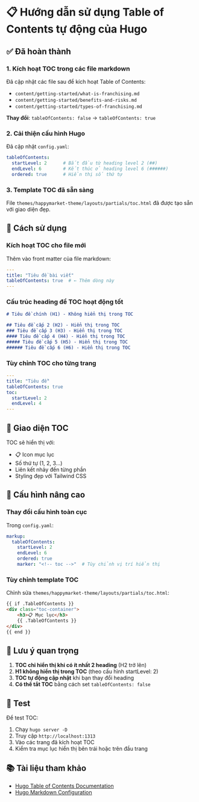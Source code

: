 # 📋 Hướng dẫn sử dụng Table of Contents tự động của Hugo

## ✅ Đã hoàn thành

### 1. Kích hoạt TOC trong các file markdown
Đã cập nhật các file sau để kích hoạt Table of Contents:
- `content/getting-started/what-is-franchising.md`
- `content/getting-started/benefits-and-risks.md` 
- `content/getting-started/types-of-franchising.md`

**Thay đổi**: `tableOfContents: false` → `tableOfContents: true`

### 2. Cải thiện cấu hình Hugo
Đã cập nhật `config.yaml`:
```yaml
tableOfContents:
  startLevel: 2      # Bắt đầu từ heading level 2 (##)
  endLevel: 6        # Kết thúc ở heading level 6 (######)
  ordered: true      # Hiển thị số thứ tự
```

### 3. Template TOC đã sẵn sàng
File `themes/happymarket-theme/layouts/partials/toc.html` đã được tạo sẵn với giao diện đẹp.

## 🚀 Cách sử dụng

### Kích hoạt TOC cho file mới
Thêm vào front matter của file markdown:
```yaml
---
title: "Tiêu đề bài viết"
tableOfContents: true  # ← Thêm dòng này
---
```

### Cấu trúc heading để TOC hoạt động tốt
```markdown
# Tiêu đề chính (H1) - Không hiển thị trong TOC

## Tiêu đề cấp 2 (H2) - Hiển thị trong TOC
### Tiêu đề cấp 3 (H3) - Hiển thị trong TOC
#### Tiêu đề cấp 4 (H4) - Hiển thị trong TOC
##### Tiêu đề cấp 5 (H5) - Hiển thị trong TOC
###### Tiêu đề cấp 6 (H6) - Hiển thị trong TOC
```

### Tùy chỉnh TOC cho từng trang
```yaml
---
title: "Tiêu đề"
tableOfContents: true
toc:
  startLevel: 2
  endLevel: 4
---
```

## 🎨 Giao diện TOC

TOC sẽ hiển thị với:
- 📋 Icon mục lục
- Số thứ tự (1, 2, 3...)
- Liên kết nhảy đến từng phần
- Styling đẹp với Tailwind CSS

## 🔧 Cấu hình nâng cao

### Thay đổi cấu hình toàn cục
Trong `config.yaml`:
```yaml
markup:
  tableOfContents:
    startLevel: 2
    endLevel: 6
    ordered: true
    marker: "<!-- toc -->"  # Tùy chỉnh vị trí hiển thị
```

### Tùy chỉnh template TOC
Chỉnh sửa `themes/happymarket-theme/layouts/partials/toc.html`:
```html
{{ if .TableOfContents }}
<div class="toc-container">
    <h3>📋 Mục lục</h3>
    {{ .TableOfContents }}
</div>
{{ end }}
```

## 📝 Lưu ý quan trọng

1. **TOC chỉ hiển thị khi có ít nhất 2 heading** (H2 trở lên)
2. **H1 không hiển thị trong TOC** (theo cấu hình startLevel: 2)
3. **TOC tự động cập nhật** khi bạn thay đổi heading
4. **Có thể tắt TOC** bằng cách set `tableOfContents: false`

## 🧪 Test

Để test TOC:
1. Chạy `hugo server -D`
2. Truy cập `http://localhost:1313`
3. Vào các trang đã kích hoạt TOC
4. Kiểm tra mục lục hiển thị bên trái hoặc trên đầu trang

## 📚 Tài liệu tham khảo

- [Hugo Table of Contents Documentation](https://gohugo.io/content-management/toc/)
- [Hugo Markdown Configuration](https://gohugo.io/getting-started/configuration-markup/)
